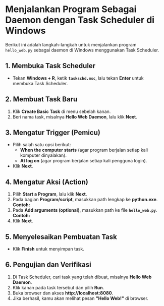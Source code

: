 # Menjalankan Program Sebagai Daemon dengan Task Scheduler di Windows

Berikut ini adalah langkah-langkah untuk menjalankan program `hello_web.py` sebagai daemon di Windows menggunakan Task Scheduler.

## 1. Membuka Task Scheduler
- Tekan **Windows + R**, ketik **`taskschd.msc`**, lalu tekan **Enter** untuk membuka Task Scheduler.

## 2. Membuat Task Baru
1. Klik **Create Basic Task** di menu sebelah kanan.
2. Beri nama task, misalnya **Hello Web Daemon**, lalu klik **Next**.

## 3. Mengatur Trigger (Pemicu)
- Pilih salah satu opsi berikut:
  - **When the computer starts** (agar program berjalan setiap kali komputer dinyalakan).
  - **At log on** (agar program berjalan setiap kali pengguna login).
- Klik **Next**.

## 4. Mengatur Aksi (Action)
1. Pilih **Start a Program**, lalu klik **Next**.
2. Pada bagian **Program/script**, masukkan path lengkap ke **python.exe**.  
   **Contoh:**
3. Pada **Add arguments (optional)**, masukkan path ke file **`hello_web.py`**.  
**Contoh:**
4. Klik **Next**.

## 5. Menyelesaikan Pembuatan Task
- Klik **Finish** untuk menyimpan task.

## 6. Pengujian dan Verifikasi
1. Di Task Scheduler, cari task yang telah dibuat, misalnya **Hello Web Daemon**.
2. Klik kanan pada task tersebut dan pilih **Run**.
3. Buka browser dan akses **http://localhost:8080**.
4. Jika berhasil, kamu akan melihat pesan **"Hello Web!"** di browser.



 
